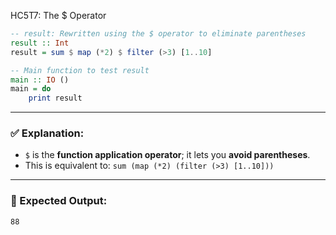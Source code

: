 HC5T7: The $ Operator
```haskell
-- result: Rewritten using the $ operator to eliminate parentheses
result :: Int
result = sum $ map (*2) $ filter (>3) [1..10]

-- Main function to test result
main :: IO ()
main = do
    print result
```

---

### ✅ Explanation:

* `$` is the **function application operator**; it lets you **avoid parentheses**.
* This is equivalent to:
  `sum (map (*2) (filter (>3) [1..10]))`

---

### 🧪 Expected Output:

```
88
```

